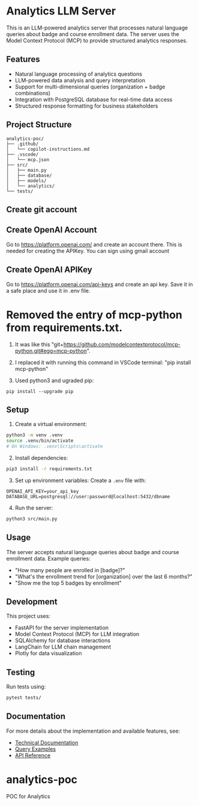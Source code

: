 # Analytics LLM Server

This is an LLM-powered analytics server that processes natural language queries about badge and course enrollment data. The server uses the Model Context Protocol (MCP) to provide structured analytics responses.

## Features

- Natural language processing of analytics questions
- LLM-powered data analysis and query interpretation
- Support for multi-dimensional queries (organization + badge combinations)
- Integration with PostgreSQL database for real-time data access
- Structured response formatting for business stakeholders

## Project Structure

```
analytics-poc/
├── .github/
│   └── copilot-instructions.md
├── .vscode/
│   └── mcp.json
├── src/
│   ├── main.py
│   ├── database/
│   ├── models/
│   └── analytics/
└── tests/
```

## Create git account

## Create OpenAI Account

Go to https://platform.openai.com/ and create an account there. This is needed for creating the APIKey. You can sign using gmail account

## Create OpenAI APIKey

Go to https://platform.openai.com/api-keys and create an api key. Save it in a safe place and use it in .env file.

# Removed the entry of mcp-python from requirements.txt.

1. It was like this "git+https://github.com/modelcontextprotocol/mcp-python.git#egg=mcp-python".

2. I replaced it with running this command in VSCode terminal: "pip install mcp-python"

3. Used python3 and ugraded pip:

```
pip install --upgrade pip
```

## Setup

1. Create a virtual environment:

```bash
python3 -m venv .venv
source .venv/bin/activate
# On Windows: .venv\Scripts\activate
```

2. Install dependencies:

```bash
pip3 install -r requirements.txt
```

3. Set up environment variables:
   Create a `.env` file with:

```
OPENAI_API_KEY=your_api_key
DATABASE_URL=postgresql://user:password@localhost:5432/dbname
```

4. Run the server:

```bash
python3 src/main.py
```

## Usage

The server accepts natural language queries about badge and course enrollment data. Example queries:

- "How many people are enrolled in [badge]?"
- "What's the enrollment trend for [organization] over the last 6 months?"
- "Show me the top 5 badges by enrollment"

## Development

This project uses:

- FastAPI for the server implementation
- Model Context Protocol (MCP) for LLM integration
- SQLAlchemy for database interactions
- LangChain for LLM chain management
- Plotly for data visualization

## Testing

Run tests using:

```bash
pytest tests/
```

## Documentation

For more details about the implementation and available features, see:

- [Technical Documentation](docs/technical_documentation.md)
- [Query Examples](docs/query_examples.md)
- [API Reference](docs/api_reference.md)

# analytics-poc

POC for Analytics
